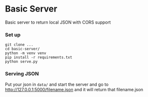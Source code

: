 # Basic Server
Basic server to return local JSON with CORS support

### Set up
```
git clone ...
cd basic-server/
python -m venv venv
pip install -r requirements.txt
python serve.py
```

### Serving JSON
Put your json in `data/` and start the server and go to http://127.0.0.1:5000/filename.json and it will return that filename.json
